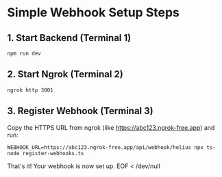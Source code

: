 # Simple Webhook Setup Steps

## 1. Start Backend (Terminal 1)
```
npm run dev
```

## 2. Start Ngrok (Terminal 2)
```
ngrok http 3001
```

## 3. Register Webhook (Terminal 3)
Copy the HTTPS URL from ngrok (like https://abc123.ngrok-free.app) and run:
```
WEBHOOK_URL=https://abc123.ngrok-free.app/api/webhook/helius npx ts-node register-webhooks.ts
```

That's it\! Your webhook is now set up.
EOF < /dev/null
